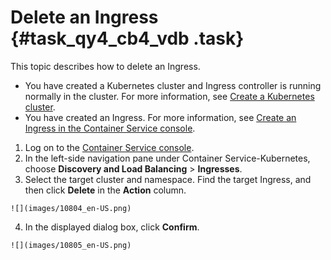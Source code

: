 # Delete an Ingress {#task_qy4_cb4_vdb .task}

This topic describes how to delete an Ingress.

-   You have created a Kubernetes cluster and Ingress controller is running normally in the cluster. For more information, see [Create a Kubernetes cluster](EN-US_TP_16639.md#).
-   You have created an Ingress. For more information, see [Create an Ingress in the Container Service console](EN-US_TP_16682.md#).

1.   Log on to the [Container Service console](https://partners-intl.console.aliyun.com/#/cs). 
2.   In the left-side navigation pane under Container Service-Kubernetes, choose **Discovery and Load Balancing** \> **Ingresses**. 
3.   Select the target cluster and namespace. Find the target Ingress, and then click **Delete** in the **Action** column. 

    ![](images/10804_en-US.png)

4.   In the displayed dialog box, click **Confirm**. 

    ![](images/10805_en-US.png)


